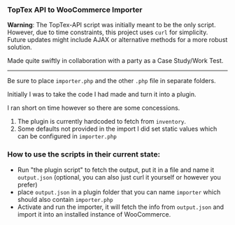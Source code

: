 ### TopTex API to WooCommerce Importer
**Warning**: The TopTex-API script was initially meant to be the only script. However, due to time constraints, this project uses `curl` for simplicity. Future updates might include AJAX or alternative methods for a more robust solution.

Made quite swiftly in collaboration with a party as a Case Study/Work Test.

----

Be sure to place `importer.php` and the other `.php` file in separate folders.

Initially I was to take the code I had made and turn it into a plugin.

I ran short on time however so there are some concessions.

1. The plugin is currently hardcoded to fetch from `inventory`.
2. Some defaults not provided in the import I did set static values which can be configured in `importer.php`

### How to use the scripts in their current state:
* Run "the plugin script" to fetch the output, put it in a file and name it `output.json` (optional, you can also just curl it yourself or however you prefer)
* place `output.json` in a plugin folder that you can name `importer` which should also contain `importer.php`
* Activate and run the importer, it will fetch the info from `output.json` and import it into an installed instance of WooCommerce.
